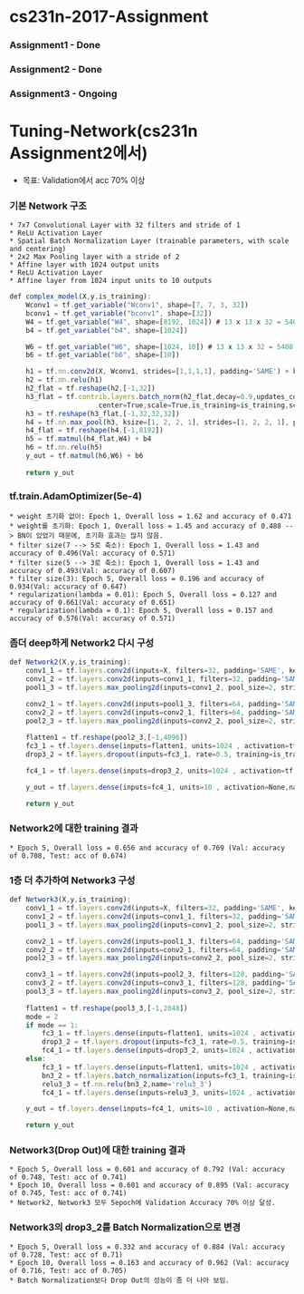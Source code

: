 # cs231n-2017-Assignment
### Assignment1 -  Done

### Assignment2 -  Done

### Assignment3 -  Ongoing


# Tuning-Network(cs231n Assignment2에서)
 - 목표: Validation에서 acc 70% 이상

### 기본 Network 구조 
	* 7x7 Convolutional Layer with 32 filters and stride of 1
	* ReLU Activation Layer
	* Spatial Batch Normalization Layer (trainable parameters, with scale and centering)
	* 2x2 Max Pooling layer with a stride of 2
	* Affine layer with 1024 output units
	* ReLU Activation Layer
	* Affine layer from 1024 input units to 10 outputs
``` js
def complex_model(X,y,is_training):
    Wconv1 = tf.get_variable("Wconv1", shape=[7, 7, 3, 32])
    bconv1 = tf.get_variable("bconv1", shape=[32])
    W4 = tf.get_variable("W4", shape=[8192, 1024]) # 13 x 13 x 32 = 5408
    b4 = tf.get_variable("b4", shape=[1024])        

    W6 = tf.get_variable("W6", shape=[1024, 10]) # 13 x 13 x 32 = 5408
    b6 = tf.get_variable("b6", shape=[10]) 

    h1 = tf.nn.conv2d(X, Wconv1, strides=[1,1,1,1], padding='SAME') + bconv1
    h2 = tf.nn.relu(h1)
    h2_flat = tf.reshape(h2,[-1,32])
    h3_flat = tf.contrib.layers.batch_norm(h2_flat,decay=0.9,updates_collections=None,epsilon=1e-5,
                      center=True,scale=True,is_training=is_training,scope='BN')
    h3 = tf.reshape(h3_flat,[-1,32,32,32])
    h4 = tf.nn.max_pool(h3, ksize=[1, 2, 2, 1], strides=[1, 2, 2, 1], padding='SAME', name='Pooling') # 6 x 6 x 32
    h4_flat = tf.reshape(h4,[-1,8192])
    h5 = tf.matmul(h4_flat,W4) + b4
    h6 = tf.nn.relu(h5)
    y_out = tf.matmul(h6,W6) + b6
    
    return y_out
``` 
	

### tf.train.AdamOptimizer(5e-4)
    * weight 초기화 없이: Epoch 1, Overall loss = 1.62 and accuracy of 0.471 
    * weight를 초기화: Epoch 1, Overall loss = 1.45 and accuracy of 0.488 --> BN이 있었기 때문에, 초기화 효과는 많지 않음.
    * filter size(7 --> 5로 축소): Epoch 1, Overall loss = 1.43 and accuracy of 0.496(Val: accuracy of 0.571)
    * filter size(5 --> 3로 축소): Epoch 1, Overall loss = 1.43 and accuracy of 0.493(Val: accuracy of 0.607)
    * filter size(3): Epoch 5, Overall loss = 0.196 and accuracy of 0.934(Val: accuracy of 0.647)
    * regularization(lambda = 0.01): Epoch 5, Overall loss = 0.127 and accuracy of 0.661(Val: accuracy of 0.651)
    * regularization(lambda = 0.1): Epoch 5, Overall loss = 0.157 and accuracy of 0.576(Val: accuracy of 0.571)


### 좀더 deep하게 Network2 다시 구성
``` js
def Network2(X,y,is_training):
    conv1_1 = tf.layers.conv2d(inputs=X, filters=32, padding='SAME', kernel_size=3, strides=1, activation=tf.nn.relu, name = 'conv1_1')
    conv1_2 = tf.layers.conv2d(inputs=conv1_1, filters=32, padding='SAME', kernel_size=3, strides=1, activation=tf.nn.relu,name = 'conv1_2')
    pool1_3 = tf.layers.max_pooling2d(inputs=conv1_2, pool_size=2, strides=2, padding='SAME', name= 'pool1_3')  # ==> (?, 16, 16, 32)

    conv2_1 = tf.layers.conv2d(inputs=pool1_3, filters=64, padding='SAME', kernel_size=3, strides=1, activation=tf.nn.relu, name = 'conv2_1')
    conv2_2 = tf.layers.conv2d(inputs=conv2_1, filters=64, padding='SAME', kernel_size=3, strides=1, activation=tf.nn.relu,name = 'conv2_2')
    pool2_3 = tf.layers.max_pooling2d(inputs=conv2_2, pool_size=2, strides=2, padding='SAME', name= 'pool2_3')  # ==> (?, 8, 8, 64)
    
    flatten1 = tf.reshape(pool2_3,[-1,4096])
    fc3_1 = tf.layers.dense(inputs=flatten1, units=1024 , activation=tf.nn.relu,name='fc3_1')
    drop3_2 = tf.layers.dropout(inputs=fc3_1, rate=0.5, training=is_training, name='drop3_2')

    fc4_1 = tf.layers.dense(inputs=drop3_2, units=1024 , activation=tf.nn.relu,name='fc4_1')

    y_out = tf.layers.dense(inputs=fc4_1, units=10 , activation=None,name='out')

    return y_out
```
### Network2에 대한 training 결과
	* Epoch 5, Overall loss = 0.656 and accuracy of 0.769 (Val: accuracy of 0.708, Test: acc of 0.674)
 
 
### 1층 더 추가하여 Network3 구성
``` js
def Network3(X,y,is_training):
    conv1_1 = tf.layers.conv2d(inputs=X, filters=32, padding='SAME', kernel_size=3, strides=1, activation=tf.nn.relu, name = 'conv1_1')
    conv1_2 = tf.layers.conv2d(inputs=conv1_1, filters=32, padding='SAME', kernel_size=3, strides=1, activation=tf.nn.relu,name = 'conv1_2')
    pool1_3 = tf.layers.max_pooling2d(inputs=conv1_2, pool_size=2, strides=2, padding='SAME', name= 'pool1_3')  # ==> (?, 16, 16, 32)

    conv2_1 = tf.layers.conv2d(inputs=pool1_3, filters=64, padding='SAME', kernel_size=3, strides=1, activation=tf.nn.relu, name = 'conv2_1')
    conv2_2 = tf.layers.conv2d(inputs=conv2_1, filters=64, padding='SAME', kernel_size=3, strides=1, activation=tf.nn.relu,name = 'conv2_2')
    pool2_3 = tf.layers.max_pooling2d(inputs=conv2_2, pool_size=2, strides=2, padding='SAME', name= 'pool2_3')  # ==> (?, 8, 8, 64)

    conv3_1 = tf.layers.conv2d(inputs=pool2_3, filters=128, padding='SAME', kernel_size=3, strides=1, activation=tf.nn.relu, name = 'conv3_1')
    conv3_2 = tf.layers.conv2d(inputs=conv3_1, filters=128, padding='SAME', kernel_size=3, strides=1, activation=tf.nn.relu,name = 'conv3_2')
    pool3_3 = tf.layers.max_pooling2d(inputs=conv3_2, pool_size=2, strides=2, padding='SAME', name= 'pool3_3')  # ==> (?, 4, 4, 128)
    
    flatten1 = tf.reshape(pool3_3,[-1,2048])
    mode = 2
    if mode == 1:
        fc3_1 = tf.layers.dense(inputs=flatten1, units=1024 , activation=tf.nn.relu,name='fc3_1')
        drop3_2 = tf.layers.dropout(inputs=fc3_1, rate=0.5, training=is_training, name='drop3_2')
        fc4_1 = tf.layers.dense(inputs=drop3_2, units=1024 , activation=tf.nn.relu,name='fc4_1')
    else:
        fc3_1 = tf.layers.dense(inputs=flatten1, units=1024 , activation=None,name='fc3_1')
        bn3_2 = tf.layers.batch_normalization(inputs=fc3_1, training=is_training,name='bn3_2')
        relu3_3 = tf.nn.relu(bn3_2,name='relu3_3')
        fc4_1 = tf.layers.dense(inputs=relu3_3, units=1024 , activation=tf.nn.relu,name='fc4_1')  

    y_out = tf.layers.dense(inputs=fc4_1, units=10 , activation=None,name='out')

    return y_out
``` 
 
### Network3(Drop Out)에 대한 training 결과
	* Epoch 5, Overall loss = 0.601 and accuracy of 0.792 (Val: accuracy of 0.748, Test: acc of 0.741)
	* Epoch 10, Overall loss = 0.601 and accuracy of 0.895 (Val: accuracy of 0.745, Test: acc of 0.741)
	* Network2, Network3 모두 5epoch에 Validation Accuracy 70% 이상 달성.
	
	
### Network3의 	drop3_2를 Batch Normalization으로 변경
	* Epoch 5, Overall loss = 0.332 and accuracy of 0.884 (Val: accuracy of 0.728, Test: acc of 0.71)
	* Epoch 10, Overall loss = 0.163 and accuracy of 0.962 (Val: accuracy of 0.716, Test: acc of 0.705)	
	* Batch Normalization보다 Drop Out의 성능이 좀 더 나아 보임.
 
 
 
 
 

